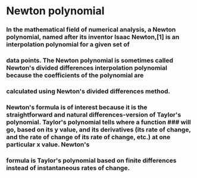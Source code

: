 # Newton polynomial
### In the mathematical field of numerical analysis, a Newton polynomial, named after its inventor Isaac Newton,[1] is an interpolation polynomial for a given set of 
### data points. The Newton polynomial is sometimes called Newton's divided differences interpolation polynomial because the coefficients of the polynomial are 
### calculated using Newton's divided differences method. 
### Newton's formula is of interest because it is the straightforward and natural differences-version of Taylor's polynomial. Taylor's polynomial tells where a function ### will go, based on its y value, and its derivatives (its rate of change, and the rate of change of its rate of change, etc.) at one particular x value. Newton's 
### formula is Taylor's polynomial based on finite differences instead of instantaneous rates of change. 
